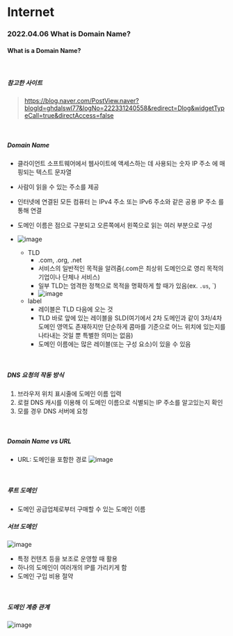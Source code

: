 # Internet

### 2022.04.06 What is Domain Name?

#### What is a Domain Name?

<br>

##### 참고한 사이트

> https://blog.naver.com/PostView.naver?blogId=ghdalswl77&logNo=222331240558&redirect=Dlog&widgetTypeCall=true&directAccess=false

<br>

##### Domain Name

- 클라이언트 소프트웨어에서 웹사이트에 액세스하는 데 사용되는 숫자 IP 주소 에 매핑되는 텍스트 문자열
- 사람이 읽을 수 있는 주소를 제공
- 인터넷에 연결된 모든 컴퓨터 는 IPv4 주소 또는 IPv6 주소와 같은 공용 IP 주소 를 통해 연결
- 도메인 이름은 점으로 구분되고 오른쪽에서 왼쪽으로 읽는 여러 부분으로 구성
- ![image](https://user-images.githubusercontent.com/77482972/161875762-8ed48ce5-d814-4465-926c-3897517920f6.png)

  - TLD
    - .com, .org, .net
    - 서비스의 일반적인 목적을 알려줌(.com은 최상위 도메인으로 영리 목적의 기업이나 단체나 서비스)
    - 일부 TLD는 엄격한 정책으로 목적을 명확하게 할 때가 있음(ex. `.us`, `)
    - ![image](https://user-images.githubusercontent.com/77482972/161881399-cebed20d-23fb-4c7e-868d-632ad7ecabe5.png)
  - label
    - 레이블은 TLD 다음에 오는 것
    - TLD 바로 앞에 있는 레이블을 SLD(여기에서 2차 도메인과 같이 3차/4차 도메인 영역도 존재하지만 단순하게 콤마를 기준으로 어느 위치에 있는지를 나타내는 것일 뿐 특별한 의미는 없음)
    - 도메인 이름에는 많은 레이블(또는 구성 요소)이 있을 수 있음

<br>

##### DNS 요청의 작동 방식

1. 브라우저 위치 표시줄에 도메인 이름 입력
2. 로컬 DNS 캐시를 이용해 이 도메인 이름으로 식별되는 IP 주소를 알고있는지 확인
3. 모를 경우 DNS 서버에 요청

<br>

##### Domain Name vs URL

- URL: 도메인을 포함한 경로
  ![image](https://user-images.githubusercontent.com/77482972/161876605-382ddf49-44d3-403c-8380-adf3119f83b2.png)

<br>

##### 루트 도메인

- 도메인 공급업체로부터 구매할 수 있는 도메인 이름

##### 서브 도메인

![image](https://user-images.githubusercontent.com/77482972/161879962-364426b7-22e7-4f88-b283-050a48a23555.png)

- 특정 컨텐츠 등을 보조로 운영할 때 활용
- 하나의 도메인이 여러개의 IP를 가리키게 함
- 도메인 구입 비용 절약

<br>

##### 도메인 계층 관계

![image](https://user-images.githubusercontent.com/77482972/161877332-00fbdf39-e10c-4a7d-8e74-252ccadcf5a1.png)
